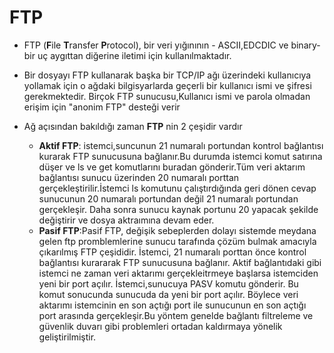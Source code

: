 # FTP

- FTP (**F**ile **T**ransfer **P**rotocol), bir veri yığınının - ASCII,EDCDIC ve binary- bir uç aygıttan diğerine iletimi için kullanılmaktadır.

- Bir dosyayı FTP kullanarak başka bir TCP/IP ağı üzerindeki kullanıcıya yollamak için o ağdaki bilgisyarlarda geçerli bir kullanıcı ismi ve şifresi gerekmektedir. Birçok FTP sunucusu,Kullanıcı ismi ve parola olmadan erişim için "anonim FTP" desteği verir


- Ağ açısından bakıldığı zaman **FTP** nin 2 çeşidir vardır
    - **Aktif FTP**: istemci,suncunun 21 numaralı portundan kontrol bağlantısı kurarak FTP sunucusuna bağlanır.Bu durumda istemci komut satırına düşer ve ls ve get komutlarını buradan gönderir.Tüm veri aktarım bağlantısı sunucu üzerinden 20 numaralı porttan gerçekleştirilir.İstemci ls komutunu çalıştırdığında geri dönen cevap sunucunun 20 numaralı portundan değil 21 numaralı portundan gerçekleşir. Daha sonra sunucu kaynak portunu 20 yapacak şekilde değiştirir ve dosya aktraımına devam eder.
    - **Pasif FTP**:Pasif FTP, değişik sebeplerden dolayı sistemde meydana gelen ftp promblemlerine sunucu tarafında çözüm bulmak amacıyla çıkarılmış FTP çeşididir. İstemci, 21 numaralı porttan önce kontrol bağlantısı kurararak FTP sunucusuna bağlanır. Aktif bağlantıdaki gibi istemci ne zaman veri aktarımı gerçekleitrmeye başlarsa istemciden yeni bir port açılır. İstemci,sunucuya PASV komutu gönderir. Bu komut sonucunda sunucuda da yeni bir port açılır. Böylece veri aktarımı istemcinin en son açtığı port ile sunucunun en son açtığı port arasında gerçekleşir.Bu yöntem genelde bağlantı filtreleme ve güvenlik duvarı gibi problemleri ortadan kaldırmaya yönelik geliştirilmiştir.